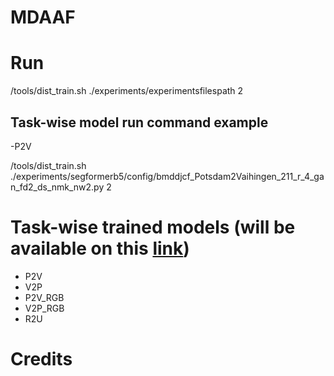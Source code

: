 # MDAAF

# Run

/tools/dist_train.sh ./experiments/experimentsfilespath 2

## Task-wise model run command example
-P2V

/tools/dist_train.sh ./experiments/segformerb5/config/bmddjcf_Potsdam2Vaihingen_211_r_4_gan_fd2_ds_nmk_nw2.py 2





# Task-wise trained models (will be available on this [link](https://drive.google.com/drive/folders/17tOm5PqvEiKZGz-YzF8vHXyEwhGpnTuA))
- P2V
- V2P
- P2V_RGB
- V2P_RGB
- R2U

# Credits

